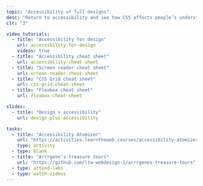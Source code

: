 ```yaml
---
topic: "Accessibility of full designs"
desc: "Return to accessibility and see how CSS affects people’s understanding of pages—and how we can help."
clr: "3"

video_tutorials:
  - title: "Accessibility for design"
    url: accessibility-for-design
    videos: true
  - title: "Accessibility cheat sheet"
    url: accessibility-cheat-sheet
  - title: "Screen reader cheat sheet"
    url: screen-reader-cheat-sheet
  - title: "CSS Grid cheat sheet"
    url: css-grid-cheat-sheet
  - title: "Flexbox cheat sheet"
    url: flexbox-cheat-sheet

slides:
  - title: "Design + accessibility"
    url: design-plus-accessibility

tasks:
  - title: "Accessibility Atomizer"
    url: "https://activities.learntheweb.courses/accessibility-atomizer/"
    type: activity
  - type: blank
  - title: "Arrrgene’s treasure tours"
    url: "https://github.com/ltw-webdesign-1/arrrgenes-treasure-tours"
  - type: attend-labs
  - type: watch-videos
---
```

